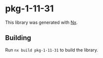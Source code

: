 # pkg-1-11-31

This library was generated with [Nx](https://nx.dev).

## Building

Run `nx build pkg-1-11-31` to build the library.
